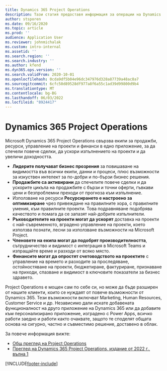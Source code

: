 ```yaml
---
title: Dynamics 365 Project Operations
description: Тази статия предоставя информация за операции на Dynamics 365 Project.
author: stsporen
ms.date: 09/16/2020
ms.topic: article
ms.prod: ''
audience: Application User
ms.reviewer: johnmichalak
ms.custom: intro-internal
ms.assetid: ''
ms.search.region: ''
ms.search.industry: ''
ms.author: kfend
ms.dyn365.ops.version: ''
ms.search.validFrom: 2020-10-01
ms.openlocfilehash: 0cda9df5b04e96dc347976d328a87739a48ac8a7
ms.sourcegitcommit: 6cfc50d89528df977a8f6a55c1ad39d99800d9b4
ms.translationtype: MT
ms.contentlocale: bg-BG
ms.lasthandoff: 06/03/2022
ms.locfileid: "8924417"
---
```

# <a name="dynamics-365-project-operations"></a>Dynamics 365 Project Operations

Microsoft Dynamics 365 Project Operations свързва екипи за продажби, ресурси, управление на проекти и финанси в едно приложение, за да спечели повече сделки, да ускори изпълнението на проекти и да увеличи доходността.

-   **Лидерите получават бизнес прозрения** за повишаване на видимостта във всички екипи, данни и процеси, плюс възможности за изкуствен интелект за по-добри и по-бързи бизнес решения.
-   **Продажбите са активирани** да спечелите повече сделки и да ускорите цикъла на продажбите с бързи и точни оферти, гъвкави цени и безпроблемни преходи от прогноза към изпълнение.
-   Използване на ресурси **Ресурсирането е настроено за оптимизиране** чрез привеждане на правилните хора, с правилните умения, към правилните проекти. Това подравняване подобрява качеството и помага да се запазят най-добрите изпълнители.
-   **Ръководителите на проекти могат да ускорят** доставка на проекти с най-съвременното, вградено управление на проекти, което използва познати, лесни за използване възможности на Microsoft Project.
-   **Членовете на екипа могат да подобрят производителността**, сътрудничество и видимост с интеграция в Microsoft Teams и изпращайте време и разходи от всяко място.
-   **Финансите могат да опростят счетоводството на проектите** с управление на времето и разходите за проследяване, остойностяване на проекти, бюджетиране, фактуриране, признаване на приходи, спазване и видимост в ключовите показатели за бизнес здравето.

Project Operations е мощен сам по себе си, но може да бъде разширен от нашите клиенти, които се нуждаят от повече възможности от Dynamics 365. Тези възможности включват Marketing, Human Resources, Customer Service и др. Независимо дали искате добавената функционалност на друго приложение на Dynamics 365 или да добавите към персонализирано приложение, изградено с Power Apps, всичко работи заедно и работи както очаквате, защото те споделят общата основа на сигурно, частно и съвместимо решение, доставено в облак.

За повече информация вижте:

- [Общ преглед на Project Operations](https://dynamics.microsoft.com/en-us/project-operations/overview/)
- [Преглед на Dynamics 365 Project Operations, издание от 2022 г., вълна 1](/dynamics365-release-plan/2022wave1/finance-operations/dynamics365-project-operations/)


[!INCLUDE[footer-include](includes/footer-banner.md)]
